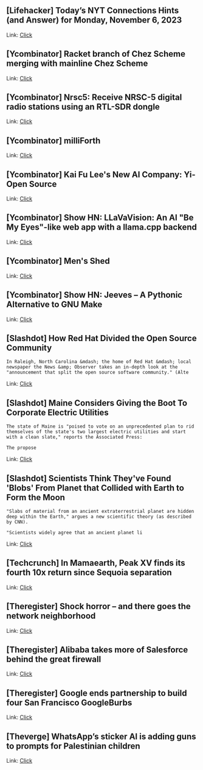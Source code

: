 ## [Lifehacker] Today’s NYT Connections Hints (and Answer) for Monday, November 6, 2023
Link: [Click](https://lifehacker.com/nyt-connections-answer-today-november-6-2023-1850989804)

## [Ycombinator] Racket branch of Chez Scheme merging with mainline Chez Scheme
Link: [Click](https://groups.google.com/g/chez-scheme/c/D7g6mIcYLNU)

## [Ycombinator] Nrsc5: Receive NRSC-5 digital radio stations using an RTL-SDR dongle
Link: [Click](https://github.com/theori-io/nrsc5)

## [Ycombinator] milliForth
Link: [Click](https://github.com/fuzzballcat/milliForth)

## [Ycombinator] Kai Fu Lee's New AI Company: Yi-Open Source
Link: [Click](https://www.01.ai/en)

## [Ycombinator] Show HN: LLaVaVision: An AI "Be My Eyes"-like web app with a llama.cpp backend
Link: [Click](https://github.com/lxe/llavavision)

## [Ycombinator] Men's Shed
Link: [Click](https://en.wikipedia.org/wiki/Men%27s_shed)

## [Ycombinator] Show HN: Jeeves – A Pythonic Alternative to GNU Make
Link: [Click](https://jeeves.sh)

## [Slashdot] How Red Hat Divided the Open Source Community
```
In Raleigh, North Carolina &mdash; the home of Red Hat &mdash; local newspaper the News &amp; Observer takes an in-depth look at the "announcement that split the open source software community." (Alte
```

Link: [Click](https://linux.slashdot.org/story/23/11/06/0153203/how-red-hat-divided-the-open-source-community?utm_source=rss1.0mainlinkanon&utm_medium=feed)

## [Slashdot] Maine Considers Giving the Boot To Corporate Electric Utilities
```
The state of Maine is "poised to vote on an unprecedented plan to rid themselves of the state's two largest electric utilities and start with a clean slate," reports the Associated Press:

The propose
```

Link: [Click](https://hardware.slashdot.org/story/23/11/06/0111239/maine-considers-giving-the-boot-to-corporate-electric-utilities?utm_source=rss1.0mainlinkanon&utm_medium=feed)

## [Slashdot] Scientists Think They've Found 'Blobs' From Planet that Collided with Earth to Form the Moon
```
"Slabs of material from an ancient extraterrestrial planet are hidden deep within the Earth," argues a new scientific theory (as described by CNN). 

"Scientists widely agree that an ancient planet li
```

Link: [Click](https://science.slashdot.org/story/23/11/06/0049251/scientists-think-theyve-found-blobs-from-planet-that-collided-with-earth-to-form-the-moon?utm_source=rss1.0mainlinkanon&utm_medium=feed)

## [Techcrunch] In Mamaearth, Peak XV finds its fourth 10x return since Sequoia separation
Link: [Click](https://techcrunch.com/2023/11/05/in-mamaearth-peak-xv-finds-its-fourth-10x-return-in-six-months/)

## [Theregister] Shock horror – and there goes the network neighborhood
Link: [Click](https://go.theregister.com/feed/www.theregister.com/2023/11/06/who_me/)

## [Theregister] Alibaba takes more of Salesforce behind the great firewall
Link: [Click](https://go.theregister.com/feed/www.theregister.com/2023/11/06/asia_in_brief/)

## [Theregister] Google ends partnership to build four San Francisco GoogleBurbs
Link: [Click](https://go.theregister.com/feed/www.theregister.com/2023/11/03/google_san_francisco_bay_project_cancelled/)

## [Theverge] WhatsApp’s sticker AI is adding guns to prompts for Palestinian children
Link: [Click](https://www.theverge.com/2023/11/5/23946732/whatsapp-ai-sticker-guns-palestine-israel)
